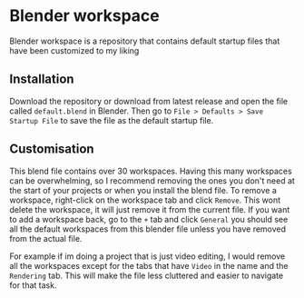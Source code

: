 # Blender workspace

Blender workspace is a repository that contains default startup files that have been customized to my liking

## Installation

Download the repository or download from latest release and open the file called `default.blend` in Blender. Then go to `File > Defaults > Save Startup File` to save the file as the default startup file.

## Customisation

This blend file contains over 30 workspaces. Having this many workspaces can be overwhelming, so I recommend removing the ones you don't need at the start of your projects or when you install the blend file. To remove a workspace, right-click on the workspace tab and click `Remove`. This wont delete the workspace, it will just remove it from the current file. If you want to add a workspace back, go to the `+` tab and click `General` you should see all the default workspaces from this blender file unless you have removed from the actual file.

For example if im doing a project that is just video editing, I would remove all the workspaces except for the tabs that have `Video` in the name and the `Rendering` tab. This will make the file less cluttered and easier to navigate for that task.